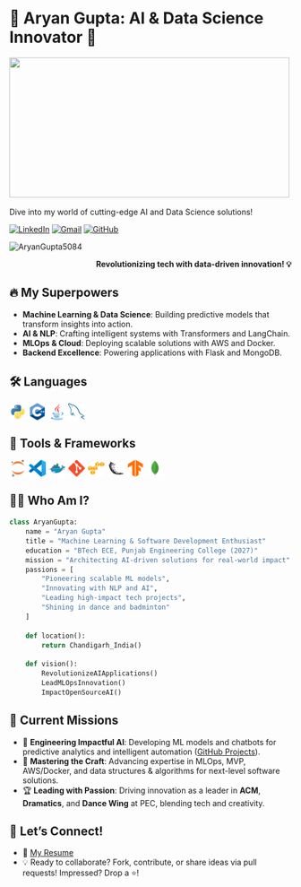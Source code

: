 # 🚀 Aryan Gupta: AI & Data Science Innovator 👋

<img src="https://media1.giphy.com/media/v1.Y2lkPTc5MGI3NjExMWRreDd1cXZza2U5Z2d3Y3IzZjQ5NjRsaWpmcHhnd3UxZ2IzMnpuciZlcD12MV9pbnRlcm5hbF9naWZfYnlfaWQmY3Q9Zw/NTtoU4hkyq8W48re2f/giphy.gif" width="500px" height="250px" align="centre">

Dive into my world of cutting-edge AI and Data Science solutions!

[![LinkedIn](https://img.shields.io/badge/-AryanGupta-0A66C2?style=for-the-badge&logo=Linkedin&logoColor=white&link=https://www.linkedin.com/in/aryan-gupta84)](https://www.linkedin.com/in/aryan-gupta84) [![Gmail](https://img.shields.io/badge/-aryankasoudhan84@gmail.com-D14836?style=for-the-badge&logo=Gmail&logoColor=white&link=mailto:aryankasoudhan84@gmail.com)](mailto:aryankasoudhan84@gmail.com) [![GitHub](https://img.shields.io/badge/-AryanGupta5084-181717?style=for-the-badge&logo=GitHub&logoColor=white&link=https://github.com/AryanGupta5084)](https://github.com/AryanGupta5084)

<p align="left"> <img src="https://komarev.com/ghpvc/?username=AryanGupta5084&color=brightgreen&style=for-the-badge" alt="AryanGupta5084" /> </p>
<div style="text-align: right; font-weight: bold;">Revolutionizing tech with data-driven innovation! 💡</div>

## 🔥 My Superpowers

- **Machine Learning & Data Science**: Building predictive models that transform insights into action.
- **AI & NLP**: Crafting intelligent systems with Transformers and LangChain.
- **MLOps & Cloud**: Deploying scalable solutions with AWS and Docker.
- **Backend Excellence**: Powering applications with Flask and MongoDB.

## 🛠 Languages

<div style="display: flex; gap: 5px;">
<img src="https://raw.githubusercontent.com/devicons/devicon/master/icons/python/python-original.svg" width="30" title="Python"/> <img src="https://raw.githubusercontent.com/devicons/devicon/master/icons/cplusplus/cplusplus-original.svg" width="30" title="C++"/> <img src="https://raw.githubusercontent.com/devicons/devicon/master/icons/java/java-original.svg" width="30" title="Java"/> <img src="https://raw.githubusercontent.com/devicons/devicon/master/icons/mysql/mysql-original.svg" width="30" title="SQL"/>
</div>

## 🧰 Tools & Frameworks

<div style="display: flex; gap: 5px;">
<img src="https://raw.githubusercontent.com/devicons/devicon/master/icons/jupyter/jupyter-original.svg" width="30" title="Jupyter"/> <img src="https://raw.githubusercontent.com/devicons/devicon/master/icons/vscode/vscode-original.svg" width="30" title="VS Code"/> <img src="https://raw.githubusercontent.com/devicons/devicon/master/icons/docker/docker-original.svg" width="30" title="Docker"/> <img src="https://raw.githubusercontent.com/devicons/devicon/master/icons/git/git-original.svg" width="30" title="Git"/> <img src="https://raw.githubusercontent.com/devicons/devicon/master/icons/amazonwebservices/amazonwebservices-original.svg" width="30" title="AWS"/> <img src="https://raw.githubusercontent.com/devicons/devicon/master/icons/flask/flask-original.svg" width="30" title="Flask"/> <img src="https://raw.githubusercontent.com/devicons/devicon/master/icons/tensorflow/tensorflow-original.svg" width="30" title="TensorFlow"/> <img src="https://raw.githubusercontent.com/devicons/devicon/master/icons/mongodb/mongodb-original.svg" width="30" title="MongoDB"/>
</div>

## 🙋‍♂️ Who Am I?

```python
class AryanGupta:
    name = "Aryan Gupta"
    title = "Machine Learning & Software Development Enthusiast"
    education = "BTech ECE, Punjab Engineering College (2027)"
    mission = "Architecting AI-driven solutions for real-world impact"
    passions = [
        "Pioneering scalable ML models",
        "Innovating with NLP and AI",
        "Leading high-impact tech projects",
        "Shining in dance and badminton"
    ]

    def location():
        return Chandigarh_India()

    def vision():
        RevolutionizeAIApplications()
        LeadMLOpsInnovation()
        ImpactOpenSourceAI()
```

## 🌟 Current Missions

- 🔬 **Engineering Impactful AI**: Developing ML models and chatbots for predictive analytics and intelligent automation ([GitHub Projects](https://github.com/AryanGupta5084)).
- 🌱 **Mastering the Craft**: Advancing expertise in MLOps, MVP, AWS/Docker, and data structures & algorithms for next-level software solutions.
- 🏆 **Leading with Passion**: Driving innovation as a leader in **ACM**, **Dramatics**, and **Dance Wing** at PEC, blending tech and creativity.

## 🔗 Let’s Connect!

- 📄 [My Resume](https://drive.google.com/file/d/1hSkLdhQgP_fPBIDfjhsVHzBMtH4K0YFb/view?usp=drive_link)
- 💡 Ready to collaborate? Fork, contribute, or share ideas via pull requests! Impressed? Drop a ⭐!
